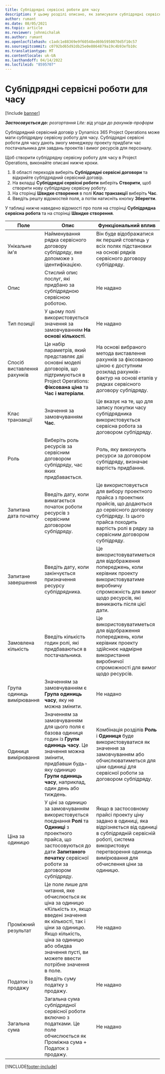 ```yaml
---
title: Субпідрядні сервісні роботи для часу
description: У цьому розділі описано, як записувати субпідрядні сервісні роботи для часу та запису придбання часу від постачальників.
author: rumant
ms.date: 08/05/2021
ms.topic: article
ms.reviewer: johnmichalak
ms.author: rumant
ms.openlocfilehash: c1adc1e88369e9f60548ed69b5950070d5f10c57
ms.sourcegitcommit: c0792bd65d92db25e0e8864879a19c4b93efb10c
ms.translationtype: MT
ms.contentlocale: uk-UA
ms.lasthandoff: 04/14/2022
ms.locfileid: "8595707"
---
```

# <a name="subcontract-lines-for-time"></a>Субпідрядні сервісні роботи для часу

[!include [banner](../../includes/dataverse-preview.md)]

_**Застосовується до:** розгортання Lite: від угоди до рахунків-проформ_

Субпідрядний сервісний договір у Dynamics 365 Project Operations може мати субпідрядну сервісну роботу для часу. Субпідрядні сервісні роботи для часу дають змогу менеджеру проекту придбати час постачальника для завдань проектів і вимог ресурсів для персоналу.

Щоб створити субпідрядну сервісну роботу для часу в Project Operations, виконайте описані нижче кроки.

1. В області переходів виберіть **Субпідрядні сервісні договори** та відкрийте субпідрядний сервісний договір.
2. На вкладці **Субпідрядні сервісні роботи** виберіть **Створити**, щоб створити нову субпідрядну сервісну роботу.
3. На сторінці **Швидке створення** в полі **Клас транзакції** виберіть **Час**.
4. Введіть решту відомостей поля, а потім натисніть кнопку **Зберегти**.

  У таблиці нижче наведено відомості про поля на сторінці **Субпідрядна сервісна робота** та на сторінці **Швидке створення**.

| **Поле** | **Опис** | **Функціональний вплив** |
| --- | --- | --- |
| Унікальне ім'я | Найменування рядка сервісного договору субпідряду, яке допоможе з ідентифікацією. | Він буде відображатися як перший стовпець у всіх полях підстановки на основі рядків сервісного договору субпідряду. |
| Опис | Стислий опис послуг, які придбано за субпідрядною сервісною роботою. |Не надано |
| Тип позиції |   У цьому полі використовується значення за замовчуванням **На основі кількості**.| Не надано |
| Спосіб виставлення рахунків | Це набір параметрів, який представляє дві основні моделі договорів, що підтримуються в Project Operations: **Фіксована ціна** та **Час і матеріали**. | На основі вибраного метода виставлення рахунків за фіксованою ціною є доступним розклад рахунків-фактур на основі етапів у рядках сервісного договору субпідряду. |
| Клас транзакції | Значення за замовчуванням **Час**. | Це вказує на те, що для запису покупки часу субпідрядника використовується сервісна робота за договором субпідряду. |
| Роль | Виберіть роль ресурсів за сервісним договором субпідряду, час яких придбавається. | Роль, яку виконують ресурси за договором субпідряду, визначає вартість придбання. |
| Запитана дата початку | Введіть дату, коли вимагається початок роботи ресурсів з сервісним договором субпідряду. | Це використовується для вибору проектного прайса з проектних прайсів, що додаються до сервісного договору субпідряду. Із цього прайса походить вартість ролі в рядку за сервісним договором субпідряду. |
| Запитане завершення | Введіть дату, коли закінчується призначення ресурсу субпідрядника. | Це використовуватиметься для відображення попереджень, коли керівник проекту використовуватиме виробничу спроможність для вимог щодо ресурсів, які виникають після цієї дати. |
| Замовлена кількість | Введіть кількість годин ролі, які придбаваються в постачальника. | Це використовуватиметься для відображення попереджень, коли керівник проекту здійснює надмірне використання виробничої спроможності для вимог щодо ресурсів. |
| Група одиниць вимірювання | Значенням за замовчуванням є **Група одиниць часу**, яку не можна змінити. | Не надано|
| Одиниця вимірювання | Значенням за замовчуванням для цього поля є базова одиниця годин із **Групи одиниць часу**. Це значення можна змінити, придбавши будь-яку одиницю **Групи одиниць часу**, наприклад, один день або тиждень. | Комбінація розділів **Роль** і **Одиниця** буде використовуватися як значення за замовчуванням або обчислюватиметься для ціни одиниці для сервісної роботи за договором субпідряду. |
| Ціна за одиницю | У ціні за одиницю за замовчуванням використовується поєднання **Ролі** та **Одиниці** з проектного прайса, що застосовуються до дати **Запитаного початку** сервісної роботи за договором субпідряду. | Якщо в застосовному прайсі проекту ціну задано в одиниці, яка відрізняється від одиниці в субпідрядній сервісній роботі, система використовує перетворення одиниць вимірювання для обчислення ціни за одиницю. |
| Проміжний результат |    Це поле лише для читання, яке обчислюється як ціна за одиницю «Кількість х», якщо введені значення як кількості, так і ціни за одиницю. Якщо кількість, ціна за одиницю або обидва значення пусті, ви можете ввести потрібне значення в поле. | Не надано|
| Податок із продажу |   Введіть суму податку з продажу. |Не надано |
| Загальна сума | Загальна сума субпідрядної сервісної роботи включно з податками. Це поле обчислюється як Проміжна сума + Податок з продажу.|Не надано |

[!INCLUDE[footer-include](../../includes/footer-banner.md)]
